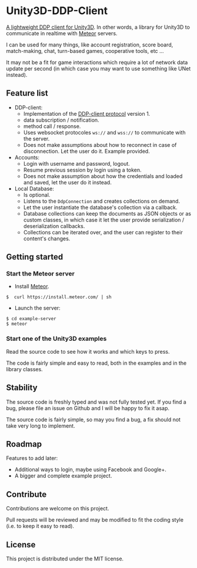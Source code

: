 # Unity3D-DDP-Client

[A lightweight DDP client for Unity3D](https://github.com/green-coder/unity3d-ddp-client). In other words, a library for Unity3D to communicate in realtime with [Meteor](https://www.meteor.com) servers.

I can be used for many things, like account registration, score board, match-making, chat, turn-based games, cooperative tools, etc ...

It may not be a fit for game interactions which require a lot of network data update per second (in which case you may want to use something like UNet instead).

## Feature list

* DDP-client:
  * Implementation of the [DDP-client protocol](https://github.com/meteor/meteor/blob/master/packages/ddp/DDP.md) version 1.
  * data subscription / notification.
  * method call / response.
  * Uses websocket protocoles `ws://` and `wss://` to communicate with the server.
  * Does not make assumptions about how to reconnect in case of disconnection. Let the user do it. Example provided.
* Accounts:
  * Login with username and password, logout.
  * Resume previous session by login using a token.
  * Does not make assumption about how the credentials and loaded and saved, let the user do it instead.
* Local Database:
  * Is optional.
  * Listens to the `DdpConnection` and creates collections on demand.
  * Let the user instantiate the database's collection via a callback.
  * Database collections can keep the documents as JSON objects or as custom classes, in which case it let the user provide serialization / deserialization callbacks.
  * Collections can be iterated over, and the user can register to their content's changes.

## Getting started

### Start the Meteor server

* Install [Meteor](https://www.meteor.com/install).

```
$  curl https://install.meteor.com/ | sh
```

* Launch the server:

```
$ cd example-server
$ meteor
```

### Start one of the Unity3D examples

Read the source code to see how it works and which keys to press.

The code is fairly simple and easy to read, both in the examples and in the library classes.

## Stability

The source code is freshly typed and was not fully tested yet. If you find a bug, please file an issue on Github and I will be happy to fix it asap.

The source code is fairly simple, so may you find a bug, a fix should not take very long to implement.

## Roadmap

Features to add later:

* Additional ways to login, maybe using Facebook and Google+.
* A bigger and complete example project.

## Contribute

Contributions are welcome on this project.

Pull requests will be reviewed and may be modified to fit the coding style (i.e. to keep it easy to read).

## License

This project is distributed under the MIT license.
